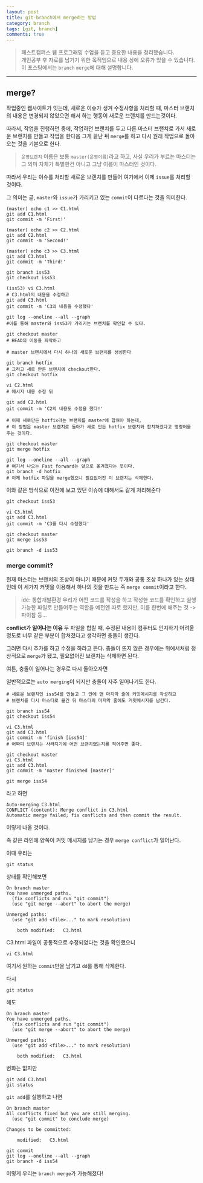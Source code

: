 ```yaml
---
layout: post
title: git-branch에서 merge하는 방법
category: branch
tags: [git, branch]
comments: true
---
```


> 패스트캠퍼스 웹 프로그래밍 수업을 듣고 중요한 내용을 정리했습니다.     
개인공부 후 자료를 남기기 위한 목적임으로 내용 상에 오류가 있을 수 있습니다.      
> 이 포스팅에서는 `branch` `merge`에 대해 설명합니다.

<hr>

## merge?


작업중인 웹사이트가 잇는데, 새로운 이슈가 생겨 수정사항을 처리할 때, 마스터 브랜치의 내용은 변경되지 않았으면 해서 하는 행동이 새로운 브랜치를 만드는것이다.

따라서, 작업을 진행하던 중에, 작업하던 브랜치를 두고 다른 마스터 브랜치로 가서 새로운 브랜치를 만들고 작업을 한다음 그게 끝난 뒤 `merge`를 하고 다시 원래 작업으로 돌아오는 것을 기본으로 한다.



> `운영브랜치` 이름은 보통 `master(운영이름)`라고 하고, 사실 우리가 부르는 마스터는 그 의미 자체가 특별한건 아니고 그냥 이름이 마스터인 것이다.


따라서 우리는 이슈를 처리할 새로운 브랜치를 만들어 여기에서 이제 `issue`를 처리할 것이다.

그 의미는 곧, `master`와 `issue`가 가리키고 있는 `commit`이 다르다는 것을 의미한다.


```
(master) echo c1 >> C1.html
git add C1.html
git commit -m 'First!'

(master) echo c2 >> C2.html
git add C2.html
git commit -m 'Second!'

(master) echo c3 >> C3.html
git add C3.html
git commit -m 'Third!'

git branch iss53
git checkout iss53

(iss53) vi C3.html
# C3.html의 내용을 수정하고
git add C3.html
git commit -m 'C3의 내용을 수정했다'

git log --oneline --all --graph
#이를 통해 master와 iss53가 가리키는 브랜치를 확인할 수 있다.

git checkout master
# HEAD의 이동을 파악하고

# master 브랜치에서 다시 하나의 새로운 브랜치를 생성한다

git branch hotfix
# 그리고 새로 만든 브랜치에 checkout한다.
git checkout hotfix

vi C2.html
# 메시지 내용 수정 뒤

git add C2.html
git commit -m 'C2의 내용도 수정을 했다!'

# 이때 새로만든 hotfix라는 브랜치를 master에 합쳐야 하는데,
# 이 방법은 master 브랜치로 돌아가 새로 만든 hotfix 브랜치와 합치하겠다고 명령어를 주는 것이다.

git checkout master
git merge hotfix

git log --oneline --all --graph
# 여기서 나오는 Fast forward는 앞으로 옮겨졌다는 뜻이다.
git branch -d hotfix
# 이제 hotfix 파일을 merge했으니 필요없어진 이 브랜치는 삭제한다.

```


이와 같은 방식으로 이전에 보고 있던 이슈에 대해서도 같게 처리해준다


```
git checkout iss53

vi C3.html
git add C3.html
git commit -m 'C3를 다시 수정했다'

git checkout master
git merge iss53

git branch -d iss53
```


### merge commit?

현재 마스터는 브랜치의 조상이 아니기 때문에 커밋 두개와 공통 조상 하나가 있는 상태인데
이 세가지 커밋을 이용해서 하나의 컷을 만드는 즉 `merge commit`이라고 한다.



>ide: 통합개발환경
우리가 어떤 코드를 작성을 하고 작성한 코드를 확인하고 실행가능한 파일로 만들어주는 역할을 예전엔 따로 했지만, 이를 한번에 해주는 것 -> 파이참 등...


**conflict가 일어나는 이유**
두 파일을 합칠 때, 수정된 내용이 컴퓨터도 인지하기 어려울 정도로 너무 같은 부분이 합쳐졌다고 생각하면 충돌이 생긴다.

그러면 다시 추가를 하고 수정을 하라고 뜬다.
충돌이 뜨지 않은 경우에는 위에서처럼 정상적으로 `merge`가 됐고, 필요없어진 브랜치는 삭제하면 된다.

여튼, 충돌이 일어나는 경우로 다시 돌아오자면

일반적으로는 `auto merging`이 되지만 충돌이 자주 일어나기도 한다.

```
# 새로운 브랜치인 iss54를 만들고 그 안에 맨 마지막 줄에 커밋메시지를 작성하고
# 브랜치를 다시 마스터로 옮긴 뒤 마스터의 마지막 줄에도 커밋메시지를 남긴다.

git branch iss54
git checkout iss54

vi C3.html
git add C3.html
git commit -m 'finish [iss54]'
# 어짜피 브랜치는 사라지기에 어떤 브랜치였는지를 적어주면 좋다.

git checkout master
vi C3.html
git add C3.html
git commit -m 'master finished [master]'

git merge iss54
```

라고 하면


```
Auto-merging C3.html
CONFLICT (content): Merge conflict in C3.html
Automatic merge failed; fix conflicts and then commit the result.
```

이렇게 나올 것이다.

즉 같은 라인에 양쪽이 커밋 메시지를 남기는 경우 `merge conflict`가 일어난다.

이때 우리는

```
git status
```

상태를 확인해보면

```
On branch master
You have unmerged paths.
  (fix conflicts and run "git commit")
  (use "git merge --abort" to abort the merge)

Unmerged paths:
  (use "git add <file>..." to mark resolution)

	both modified:   C3.html
```

C3.html 파일이 공통적으로 수정되었다는 것을 확인했으니

```
vi C3.html
```

여기서 원하는 `commit`만을 남기고 `dd`를 통해 삭제한다.

다시
```
git status
```

해도

```
On branch master
You have unmerged paths.
  (fix conflicts and run "git commit")
  (use "git merge --abort" to abort the merge)

Unmerged paths:
  (use "git add <file>..." to mark resolution)

	both modified:   C3.html
```

변화는 없지만

```
git add C3.html
git status
```

`git add`를 실행하고 나면


```
On branch master
All conflicts fixed but you are still merging.
  (use "git commit" to conclude merge)

Changes to be committed:

	modified:   C3.html

```

```
git commit
git log --oneline --all --graph
git branch -d iss54
```


이렇게 우리는 `branch merge`가 가능해졌다!
